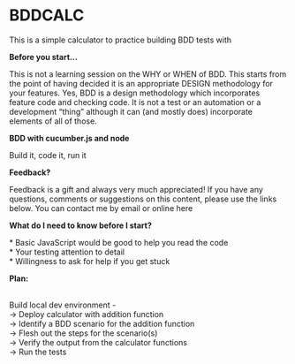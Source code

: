 # BDDCALC
This is a simple calculator to practice building BDD tests with

<b>Before you start...</b>	
<p>This is not  a learning session on the WHY or WHEN of BDD.
This starts from the point of having decided it is an appropriate DESIGN methodology for your features.
Yes, BDD is a design methodology which incorporates feature code and checking code. It is not a test or an automation or a development “thing” although it can (and mostly does) incorporate elements of all of those. 
</p>

<b>BDD with cucumber.js and node</b>
<p>Build it, code it, run it</p>

<b>Feedback?</b>
<p>Feedback is a gift and always very much appreciated!
If you have any questions, comments or suggestions on this content, please use the links below.
You can contact me by email or online here </p>


<b>What do I need to know before I start?</b>
<p>* Basic JavaScript would be good to help you read the code <br>
* Your testing attention to detail<br>
* Willingness to ask for help if you get stuck<br>
</p>

<b>Plan:</b>
<p><br>Build local dev environment -<br>
	-> Deploy calculator with addition function<br>
		-> Identify a BDD scenario for the addition function<br>
			-> Flesh out the steps for the scenario(s)<br>
				-> Verify the output from the calculator functions<br>
					-> Run the tests<br>
</p>


